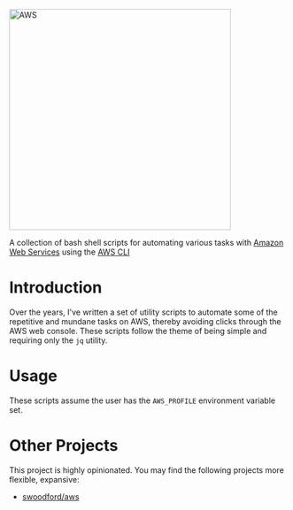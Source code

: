 <img src="https://upload.wikimedia.org/wikipedia/commons/thumb/9/93/Amazon_Web_Services_Logo.svg/800px-Amazon_Web_Services_Logo.svg.png" alt="AWS" width=400>

A collection of bash shell scripts for automating various tasks with [Amazon Web Services](https://aws.amazon.com/) using the [AWS CLI](https://aws.amazon.com/cli/)

# Introduction

Over the years, I've written a set of utility scripts to automate some of the repetitive and mundane tasks on AWS, thereby avoiding clicks through the AWS web console.  These scripts follow the theme of being simple and requiring only the `jq` utility.

# Usage

These scripts assume the user has the `AWS_PROFILE` environment variable set.

# Other Projects

This project is highly opinionated.  You may find the following projects more flexible, expansive:

* [swoodford/aws](https://github.com/swoodford/aws)

